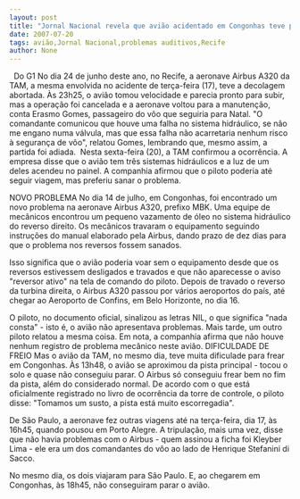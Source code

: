 ```yaml
---
layout: post
title: "Jornal Nacional revela que avião acidentado em Congonhas teve problemas no Recife há 20 dias"
date: 2007-07-20
tags: avião,Jornal Nacional,problemas auditivos,Recife
author: None
---
```

&nbsp;
Do G1
No dia 24 de junho deste ano, no Recife, a aeronave Airbus A320 da TAM, a mesma envolvida no acidente de ter&ccedil;a-feira (17), teve a decolagem abortada. &Agrave;s 23h25, o avi&atilde;o tomou velocidade e parecia pronto para subir, mas a opera&ccedil;&atilde;o foi cancelada e a aeronave voltou para a manuten&ccedil;&atilde;o, conta Erasmo Gomes, passageiro do v&ocirc;o que seguiria para Natal. 
&quot;O comandante comunicou que houve uma falha no sistema hidr&aacute;ulico, se n&atilde;o me engano numa v&aacute;lvula, mas que essa falha n&atilde;o acarretaria nenhum risco &agrave; seguran&ccedil;a de v&ocirc;o&quot;, relatou Gomes, lembrando que, mesmo assim, a partida foi adiada.&nbsp;
Nesta sexta-feira (20), a TAM confirmou a ocorr&ecirc;ncia. A empresa disse que o avi&atilde;o tem tr&ecirc;s sistemas hidr&aacute;ulicos e a luz de um deles acendeu no painel. A companhia afirmou que o piloto poderia at&eacute; seguir viagem, mas preferiu sanar o problema. 

NOVO PROBLEMA
No dia 14 de julho, em Congonhas, foi encontrado um novo problema na aeronave Airbus A320, prefixo MBK. Uma equipe de mec&acirc;nicos encontrou um pequeno vazamento de &oacute;leo no sistema hidr&aacute;ulico do reverso direito. Os mec&acirc;nicos travaram o equipamento seguindo instru&ccedil;&otilde;es do manual elaborado pela Airbus, dando prazo de dez dias para que o problema nos reversos fossem sanados. 

Isso significa que o avi&atilde;o poderia voar sem o equipamento desde que os reversos estivessem desligados e travados e que n&atilde;o aparecesse o aviso &quot;reversor ativo&quot; na tela de comando do piloto. Depois de travado o reverso da turbina direita, o Airbus A320 passou por v&aacute;rios aeroportos do pa&iacute;s, at&eacute; chegar ao Aeroporto de Confins, em Belo Horizonte, no dia 16. 

O piloto, no documento oficial, sinalizou as letras NIL, o que significa &quot;nada consta&quot; - isto &eacute;, o avi&atilde;o n&atilde;o apresentava problemas. Mais tarde, um outro piloto relatou a mesma coisa. Em nota, a companhia afirma que n&atilde;o houve nenhum registro de problema mec&acirc;nico neste avi&atilde;o. 
DIFICULDADE DE FREIO
Mas o avi&atilde;o da TAM, no mesmo dia, teve muita dificulade para frear em Congonhas. &Agrave;s 13h48, o avi&atilde;o se aproximou da pista principal - tocou o solo e quase n&atilde;o conseguiu parar. 
O Airbus s&oacute; conseguiu frear bem no fim da pista, al&eacute;m do considerado normal. De acordo com o que est&aacute; oficialmente registrado no livro de ocorr&ecirc;ncia da torre de controle, o piloto disse: &quot;Tomamos um susto, a pista est&aacute; muito escorregadia&quot;. 

De S&atilde;o Paulo, a aeronave fez outras viagens at&eacute; na ter&ccedil;a-feira, dia 17, &agrave;s 16h45, quando pousou em Porto Alegre. A tripula&ccedil;&atilde;o, mais uma vez, disse que n&atilde;o havia problemas com o Airbus - quem assinou a ficha foi Kleyber Lima - ele era um dos comandantes do v&ocirc;o ao lado de Henrique Stefanini di Sacco. 

No mesmo dia, os dois viajaram para S&atilde;o Paulo. E, ao chegarem em Congonhas, &agrave;s 18h45, n&atilde;o conseguiram parar o avi&atilde;o.  